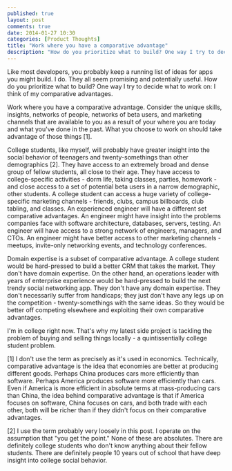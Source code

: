```yaml
---
published: true
layout: post
comments: true
date: 2014-01-27 10:30
categories: [Product Thoughts]
title: "Work where you have a comparative advantage"
description: "How do you prioritize what to build? One way I try to decide what to work on: I think of my comparative advantages."
---
```


Like most developers, you probably keep a running list of ideas for apps you might build. I do. They all seem promising and potentially useful. How do you prioritize what to build? One way I try to decide what to work on: I think of my comparative advantages.

Work where you have a comparative advantage. Consider the unique skills, insights, networks of people, networks of beta users, and marketing channels that are available to you as a result of your where you are today and what you've done in the past. What you choose to work on should take advantage of those things [1].

College students, like myself, will probably have greater insight into the social behavior of teenagers and twenty-somethings than other demographics [2]. They have access to an extremely broad and dense group of fellow students, all close to their age. They have access to college-specific activities - dorm life, taking classes, parties, homework - and close access to a set of potential beta users in a narrow demographic, other students. A college student can access a huge variety of college-specific marketing channels - friends, clubs, campus billboards, club tabling, and classes. An experienced engineer will have a different set comparative advantages. An engineer might have insight into the problems companies face with software architecture, databases, servers, testing. An engineer will have access to a strong network of engineers, managers, and CTOs. An engineer might have better access to other marketing channels - meetups, invite-only networking events, and technology conferences.

Domain expertise is a subset of comparative advantage. A college student would be hard-pressed to build a better CRM that takes the market. They don't have domain expertise. On the other hand, an operations leader with years of enterprise experience would be hard-pressed to build the next trendy social networking app. They don't have any domain expertise. They don't necessarily suffer from handicaps; they just don't have any legs up on the competition - twenty-somethings with the same ideas. So they would be better off competing elsewhere and exploiting their own comparative advantages.

I'm in college right now. That's why my latest side project is tackling the problem of buying and selling things locally - a quintissentially college student problem.

[1] I don't use the term as precisely as it's used in economics. Technically, comparative advantage is the idea that economies are better at producing different goods. Perhaps China produces cars more efficiently than software. Perhaps America produces software more efficiently than cars. Even if America is more efficient in absolute terms at mass-producing cars than China, the idea behind comparative advantage is that if America focuses on software, China focuses on cars, and both trade with each other, both will be richer than if they didn't focus on their comparative advantages.

[2] I use the term probably very loosely in this post. I operate on the assumption that "you get the point." None of these are absolutes. There are definitely college students who don't know anything about their fellow students. There are definitely people 10 years out of school that have deep insight into college social behavior.